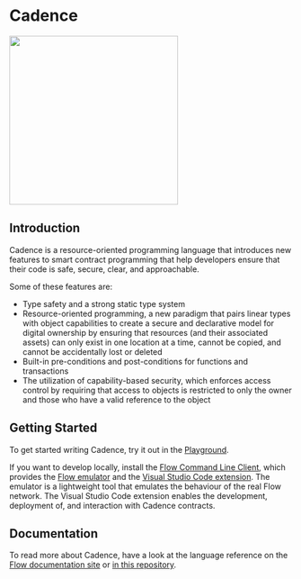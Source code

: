 # Cadence

<img src="https://raw.githubusercontent.com/onflow/cadence/master/cadence_furever.png" width="300" />

## Introduction

Cadence is a resource-oriented programming language that introduces new features
to smart contract programming that help developers ensure that their code is
safe, secure, clear, and approachable.

Some of these features are:

- Type safety and a strong static type system
- Resource-oriented programming, a new paradigm that pairs linear types with
  object capabilities to create a secure and declarative model for digital
  ownership by ensuring that resources (and their associated assets) can only
  exist in one location at a time, cannot be copied, and cannot be accidentally
  lost or deleted
- Built-in pre-conditions and post-conditions for functions and transactions
- The utilization of capability-based security, which enforces access control by
  requiring that access to objects is restricted to only the owner and those who
  have a valid reference to the object

## Getting Started

To get started writing Cadence, try it out in the
[Playground](https://play.onflow.org/).

If you want to develop locally, install the [Flow Command Line
Client](https://github.com/onflow/flow/blob/master/docs/cli.md#flow-cli), which provides the [Flow
emulator](https://github.com/onflow/flow/blob/master/docs/emulator.md#flow-emulator) and the [Visual Studio
Code extension](https://github.com/onflow/flow/blob/master/docs/vscode-extension.md#cadence-visual-studio-code-extension).
The emulator is a lightweight tool that emulates the behaviour of the real Flow
network. The Visual Studio Code extension enables the development, deployment
of, and interaction with Cadence contracts.

## Documentation

To read more about Cadence, have a look at the language reference on the [Flow
documentation site](https://docs.onflow.org/docs/cadence) or [in this
repository](/docs#cadence-programming-language-documentation).
